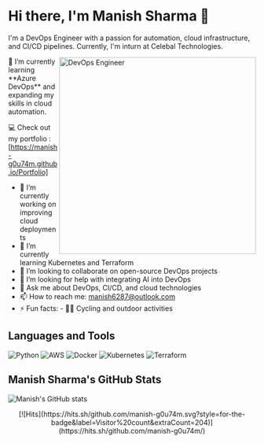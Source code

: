 # Hi there, I'm Manish Sharma 👋

I'm a DevOps Engineer with a passion for automation, cloud infrastructure, and CI/CD pipelines. Currently,
I'm inturn at Celebal Technologies.
<p align="left">
  <img src="https://cdn.dribbble.com/users/1162077/screenshots/3848914/programmer.gif" alt="DevOps Engineer" width="400" align="right">
</p>
🌱 I’m currently learning **Azure DevOps** and expanding my skills in cloud automation.

💻 Check out my portfolio : [https://manish-g0u74m.github.io/Portfolio]


- 🔭 I’m currently working on improving cloud deployments
- 🌱 I’m currently learning Kubernetes and Terraform
- 👯 I’m looking to collaborate on open-source DevOps projects
- 🤔 I’m looking for help with integrating AI into DevOps
- 💬 Ask me about DevOps, CI/CD, and cloud technologies
- 📫 How to reach me: [manish6287@outlook.com](mailto:your-email@example.com)
- ⚡ Fun facts: - 🚴‍♂️ Cycling and outdoor activities
## Languages and Tools
![Python](https://img.shields.io/badge/Python-3776AB?style=for-the-badge&logo=python&logoColor=white)
![AWS](https://img.shields.io/badge/AWS-232F3E?style=for-the-badge&logo=amazon-aws&logoColor=white)
![Docker](https://img.shields.io/badge/Docker-2496ED?style=for-the-badge&logo=docker&logoColor=white)
![Kubernetes](https://img.shields.io/badge/Kubernetes-326CE5?style=for-the-badge&logo=kubernetes&logoColor=white)
![Terraform](https://img.shields.io/badge/Terraform-7B42BC?style=for-the-badge&logo=terraform&logoColor=white)


## Manish Sharma's GitHub Stats
![Manish's GitHub stats](https://github-readme-stats.vercel.app/api?username=manish-g0u74m&show_icons=true&theme=radical)

<p align="center">
  [![Hits](https://hits.sh/github.com/manish-g0u74m.svg?style=for-the-badge&label=Visitor%20count&extraCount=204)](https://hits.sh/github.com/manish-g0u74m/)
</p>
